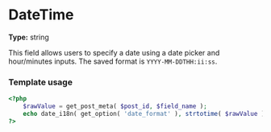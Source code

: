 # DateTime

**Type:** string

This field allows users to specify a date using a date picker and hour/minutes inputs.
The saved format is `YYYY-MM-DDTHH:ii:ss`.

### Template usage

```php
<?php
	$rawValue = get_post_meta( $post_id, $field_name );
	echo date_i18n( get_option( 'date_format' ), strtotime( $rawValue ) );
?>
```
